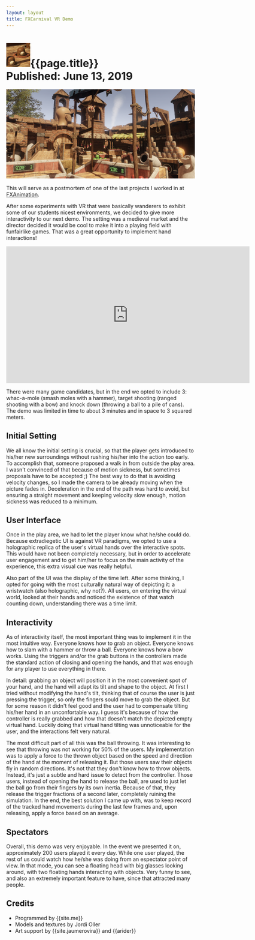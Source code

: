 ```yaml
---
layout: layout
title: FXCarnival VR Demo
---
```


<h1>
<img src="../images/fxcarnival.png">{{page.title}}
<section class="byline">Published: June 13, 2019</section>
</h1>

![{{page.title}} screenshot](../images/fxcarnival_scr.png)

This will serve as a postmortem of one of the last projects I worked in at [FXAnimation](http://www.fxanimation.es).

After some experiments with VR that were basically wanderers to exhibit some of our students nicest environments, we decided to give more interactivity to our next demo. The setting was a medieval market and the director decided it would be cool to make it into a playing field with funfairlike games. That was a great opportunity to implement hand interactions!

<iframe align="center" frameborder="0" allowfullscreen width="650" height="365"
	src="https://www.youtube-nocookie.com/embed/aDOoomZbG_w?rel=0">
</iframe>

There were many game candidates, but in the end we opted to include 3: whac-a-mole (smash moles with a hammer), target shooting (ranged shooting with a bow) and knock down (throwing a ball to a pile of cans). The demo was limited in time to about 3 minutes and in space to 3 squared meters.

Initial Setting
---

We all know the initial setting is crucial, so that the player gets introduced to his/her new surroundings without rushing his/her into the action too early. To accomplish that, someone proposed a walk in from outside the play area. I wasn't convinced of that because of motion sickness, but sometimes proposals have to be accepted ;) The best way to do that is avoiding velocity changes, so I made the camera to be already moving when the picture fades in. Deceleration in the end of the path was hard to avoid, but ensuring a straight movement and keeping velocity slow enough, motion sickness was reduced to a minimum.

User Interface
---

Once in the play area, we had to let the player know what he/she could do. Because extradiegetic UI is against VR paradigms, we opted to use a holographic replica of the user's virtual hands over the interactive spots. This would have not been completely necessary, but in order to accelerate user engagement and to get him/her to focus on the main activity of the experience, this extra visual cue was really helpful.

Also part of the UI was the display of the time left. After some thinking, I opted for going with the most culturally natural way of depicting it: a wristwatch (also holographic, why not?). All users, on entering the virtual world, looked at their hands and noticed the existence of that watch counting down, understanding there was a time limit.

Interactivity
---

As of interactivity itself, the most important thing was to implement it in the most intuitive way. Everyone knows how to grab an object. Everyone knows how to slam with a hammer or throw a ball. Everyone knows how a bow works. Using the triggers and/or the grab buttons in the controllers made the standard action of closing and opening the hands, and that was enough for any player to use everything in there.

In detail: grabbing an object will position it in the most convenient spot of your hand, and the hand will adapt its tilt and shape to the object. At first I tried without modifying the hand's tilt, thinking that of course the user is just pressing the trigger, so only the fingers sould move to grab the object. But for some reason it didn't feel good and the user had to compensate tilting his/her hand in an unconfortable way. I guess it's because of how the controller is really grabbed and how that doesn't match the depicted empty virtual hand. Luckily doing that virtual hand tilting was unnoticeable for the user, and the interactions felt very natural.

The most difficult part of all this was the ball throwing. It was interesting to see that throwing was not working for 50% of the users. My implementation was to apply a force to the thrown object based on the speed and direction of the hand at the moment of releasing it. But those users saw their objects fly in random directions. It's not that they don't know how to throw objects. Instead, it's just a subtle and hard issue to detect from the controller. Those users, instead of opening the hand to release the ball, are used to just let the ball go from their fingers by its own inertia. Because of that, they release the trigger fractions of a second later, completely ruining the simulation. In the end, the best solution I came up with, was to keep record of the tracked hand movements during the last few frames and, upon releasing, apply a force based on an average.

Spectators
---

Overall, this demo was very enjoyable. In the event we presented it on, approximately 200 users played it every day. While one user played, the rest of us could watch how he/she was doing from an espectator point of view. In that mode, you can see a floating head with big glasses looking around, with two floating hands interacting with objects. Very funny to see, and also an extremely important feature to have, since that attracted many people.

Credits
---

- Programmed by {{site.me}}
- Models and textures by Jordi Oller
- Art support by {{site.jaumerovira}} and {{arider}}
